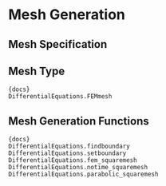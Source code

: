 # Mesh Generation

## Mesh Specification

## Mesh Type

    {docs}
    DifferentialEquations.FEMmesh
    

## Mesh Generation Functions

    {docs}
    DifferentialEquations.findboundary
    DifferentialEquations.setboundary
    DifferentialEquations.fem_squaremesh
    DifferentialEquations.notime_squaremesh
    DifferentialEquations.parabolic_squaremesh